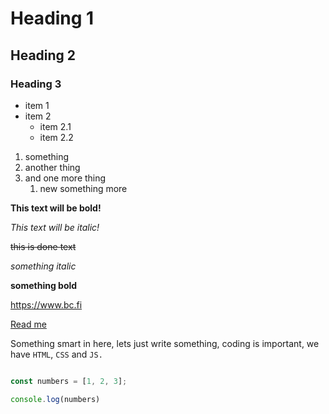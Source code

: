 # Heading 1
## Heading 2
### Heading 3

- item 1
- item 2
    - item 2.1
    - item 2.2

1. something
2. another thing
1. and one more thing
    1. new something more

**This text will be bold!**

*This text will be italic!*

~~this is done text~~

_something italic_

__something bold__

https://www.bc.fi

[Read me](https://bc.fi)

Something smart in here, lets just write something, coding is important, we have `HTML`, `CSS` and `JS.`

```js

const numbers = [1, 2, 3];

console.log(numbers)